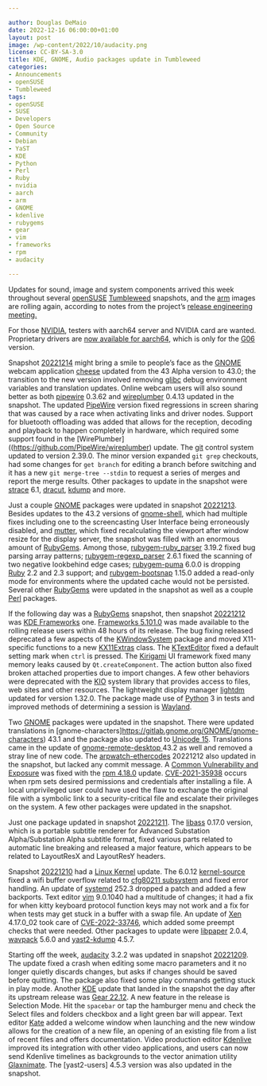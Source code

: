 ```yaml
---

author: Douglas DeMaio
date: 2022-12-16 06:00:00+01:00
layout: post
image: /wp-content/2022/10/audacity.png
license: CC-BY-SA-3.0
title: KDE, GNOME, Audio packages update in Tumbleweed
categories:
- Announcements
- openSUSE
- Tumbleweed
tags:
- openSUSE
- SUSE
- Developers
- Open Source
- Community
- Debian
- YaST
- KDE
- Python
- Perl
- Ruby
- nvidia
- aarch
- arm
- GNOME
- kdenlive
- rubygems
- gear
- vim
- frameworks
- rpm
- audacity

---
```


Updates for sound, image and system components arrived this week throughout several [openSUSE](https://get.opensuse.org/) [Tumbleweed](https://get.opensuse.org/tumbleweed/) snapshots, and the [arm](https://www.arm.com/) images are rolling again, according to notes from the project’s [release engineering meeting.](https://lists.opensuse.org/archives/list/factory@lists.opensuse.org/thread/LALV24HMN6HWGQDTXSUOKL2O747H4YVB/) 

For those [NVIDIA](https://www.nvidia.com), testers with aarch64 server and NVIDIA card are wanted. Proprietary drivers are [now available for aarch64](https://download.nvidia.com/opensuse/tumbleweed/aarch64/), which is only for the [G06](https://forums.opensuse.org/t/switching-from-nividia-g05-to-g06/149856) version. 

Snapshot [20221214](https://lists.opensuse.org/archives/list/factory@lists.opensuse.org/thread/YN3E7NZW5GTOL4YOPBIG55T5XYFUD2NW/) might bring a smile to people’s face as the [GNOME](https://www.gnome.org/) webcam application [cheese](https://wiki.gnome.org/Apps/Cheese) updated from the 43 Alpha version to 43.0; the transition to the new version involved removing [glibc](https://www.gnu.org/software/libc/) debug environment variables and translation updates. Online webcam users will also sound better as both [pipewire](https://pipewire.org/) 0.3.62 and [wireplumber](https://github.com/PipeWire/wireplumber) 0.4.13 updated in the snapshot.  The updated [PipeWire](https://pipewire.org/) version fixed regressions in screen sharing that was caused by a race when activating links and driver nodes. Support for bluetooth offloading was added that allows for the reception, decoding and playback to happen completely in hardware, which required some support found in the [WirePlumber]((https://github.com/PipeWire/wireplumber) update. The [git](https://github.com/git) control system updated to version 2.39.0. The minor version expanded `git grep` checkouts, had some changes for `get branch`  for editing a branch before switching and it has a new `git merge-tree --stdin` to request a series of merges and report the merge results. Other packages to update in the snapshot were [strace](https://strace.io/) 6.1, [dracut](https://dracut.wiki.kernel.org/index.php/Main_Page), [kdump](https://www.kernel.org/doc/html/latest/admin-guide/kdump/kdump.html) and more.

Just a couple [GNOME](https://www.gnome.org/) packages were updated in snapshot [20221213](https://lists.opensuse.org/archives/list/factory@lists.opensuse.org/thread/XQPOVDRFTDBYF2RCZXONWHM6XTDA3KPA/). Besides updates to the 43.2 versions of [gnome-shell](https://gitlab.gnome.org/GNOME/gnome-shell), which had multiple fixes including one to the screencasting User Interface being erroneously disabled, and [mutter](https://gitlab.gnome.org/GNOME/mutter), which fixed recalculating the viewport after window resize for the display server, the snapshot was filled with an enormous amount of [RubyGems](https://rubygems.org/). Among those,   [rubygem-ruby_parser](https://rubygems.org/gems/ruby_parser/versions/3.19.1) 3.19.2 fixed bug parsing array patterns; [rubygem-regexp_parser](https://rubygems.org/gems/regexp_parser) 2.6.1 fixed the scanning of two negative lookbehind edge cases; [rubygem-puma](https://rubygems.org/gems/puma/versions/6.0.0-java) 6.0.0 is dropping [Ruby](https://www.ruby-lang.org/en/) 2.2 and 2.3 support; and [rubygem-bootsnap](https://rubygems.org/gems/bootsnap) 1.15.0 added a read-only mode for environments where the updated cache would not be persisted. Several other [RubyGems](https://rubygems.org/) were updated in the snapshot as well as a couple [Perl](https://www.perl.org/) packages.

If the following day was a [RubyGems](https://rubygems.org/) snapshot, then snapshot [20221212](https://lists.opensuse.org/archives/list/factory@lists.opensuse.org/thread/HJLBARP5AEW77UMVR2EDVRUFKZAAFE3T/) was [KDE Frameworks](https://kde.org/announcements/frameworks/5/5.101.0/) one. [Frameworks 5.101.0](https://kde.org/announcements/frameworks/5/5.101.0/) was made available to the rolling release users within 48 hours of its release. The bug fixing released deprecated a few aspects of the [KWindowSystem](https://api.kde.org/frameworks/kwindowsystem/html/) package and moved X11-specific functions to a new [KX11Extras](https://api.kde.org/frameworks/kwindowsystem/html/classKX11Extras.html#ab4d58f1f2bc052d19cb2f32349753ebe) class. The [KTextEditor](https://github.com/KDE/ktexteditor) fixed a default setting mark when `ctrl` is pressed. The [Kirigami](https://kde.org/products/kirigami/) UI framework fixed many memory leaks caused by `Qt.createComponent`. The action button also fixed broken attached properties due to import changes. A few other behaviors were deprecated with the [KIO](https://api.kde.org/frameworks/kio/html/index.html) system library that provides access to files, web sites and other resources. The lightweight display manager [lightdm](https://github.com/canonical/lightdm) updated for version 1.32.0. The package made use of [Python](https://www.python.org/) 3 in tests and improved methods of determining a session is [Wayland](https://wayland.freedesktop.org/).

Two [GNOME](https://www.gnome.org/) packages were updated in the snapshot. There were updated translations in [gnome-characters]https://gitlab.gnome.org/GNOME/gnome-characters) 43.1 and the package also updated to [Unicode 15](https://unicode.org/versions/Unicode15.0.0/). Translations came in the update of [gnome-remote-desktop ](https://gitlab.gnome.org/GNOME/gnome-remote-desktop) 43.2 as well and removed a stray line of new code. The [arpwatch-ethercodes](https://software.opensuse.org/package/arpwatch-ethercodes) 20221212 also updated in the snapshot, but lacked any commit message. A [Common Vulnerability and Exposure](https://en.wikipedia.org/wiki/Common_Vulnerabilities_and_Exposures) was fixed with the [rpm 4.18.0](https://rpm.org/wiki/Releases/4.18.0) update. [CVE-2021-35938](https://www.suse.com/security/cve/CVE-2021-35938.html) occurs when rpm sets desired permissions and credentials after installing a file. A local unprivileged user could have used the flaw to exchange the original file with a symbolic link to a security-critical file and escalate their privileges on the system. A few other packages were updated in the snapshot.

Just one package updated in snapshot [20221211](https://lists.opensuse.org/archives/list/factory@lists.opensuse.org/thread/5TPXMYHKXIRPVI4J4ZNUX7OCW5T6IFDN/). The [libass](https://github.com/libass/libass/) 0.17.0 version, which is a portable subtitle renderer for Advanced Substation Alpha/Substation Alpha subtitle format, fixed various parts related to automatic line breaking and released a major feature, which appears to be related to LayoutResX and LayoutResY headers.

Snapshot [20221210](https://lists.opensuse.org/archives/list/factory@lists.opensuse.org/thread/OZ4JSTZ3XE2QVBIDUJOZ32ULJCR5CQR3/) had a [Linux Kernel](https://www.kernel.org/) update. The 6.0.12 [kernel-source](https://www.kernel.org/) fixed a wifi buffer overflow related to [cfg80211 subsystem](https://www.kernel.org/doc/html/v4.12/driver-api/80211/cfg80211.html) and fixed error handling. An update of [systemd](https://freedesktop.org/wiki/Software/systemd/) 252.3 dropped a patch and added a few backports. Text editor [vim](https://www.vim.org/) 9.0.1040 had a multitude of changes; it had a fix for when kitty keyboard protocol function keys may not work and a fix for when tests may get stuck in a buffer with a swap file. An update of [Xen](https://xenproject.org/) 4.17.0_02 took care of [CVE-2022-33746](https://www.suse.com/security/cve/CVE-2022-33746.html), which added some preempt checks that were needed. Other packages to update were [libpaper](https://rpmfind.net/linux/rpm2html/search.php?query=libpaper) 2.0.4,  [wavpack](https://www.wavpack.com/index.html) 5.6.0 and [yast2-kdump](https://github.com/yast/yast-kdump) 4.5.7.
 
Starting off the week, [audacity](https://www.audacityteam.org/) 3.2.2 was updated in snapshot [20221209](https://lists.opensuse.org/archives/list/factory@lists.opensuse.org/thread/VYHQGZ2F3NH2C2DEQNLTV4WQCYMSB5MS/). The update fixed a crash when editing some macro parameters and it no longer quietly discards changes, but asks if changes should be saved before quitting. The package also fixed some play commands getting stuck in play mode. Another [KDE](https://kde.org) update that landed in the snapshot the day after its upstream release was [Gear 22.12](https://kde.org/announcements/gear/22.12.0/). A new feature in the release is Selection Mode. Hit the `spacebar` or tap the hamburger menu and check the Select files and folders checkbox and a light green bar will appear. Text editor [Kate](https://kate-editor.org/) added a welcome window when launching and the new window allows for the creation of a new file, an opening of an existing file from a list of recent files and offers documentation. Video production editor [Kdenlive](https://kdenlive.org/en/) improved its integration with other video applications, and users can now send Kdenlive timelines as backgrounds to the vector animation utility [Glaxnimate](https://glaxnimate.mattbas.org/). The [yast2-users] 4.5.3 version was also updated in the snapshot.

<meta name="openSUSE, Tumbleweed, Developers, sysadmin, user, Open Source, rolling release, gamers, superuser, distrowatch, hacker, Linux, Kernel, KDE, vim, nvidia, GNOME, audacity, rpm, cve, gear, frameworks" content="HTML,CSS,XML,JavaScript">
